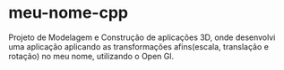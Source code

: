 # meu-nome-cpp
Projeto de Modelagem e Construção de aplicações 3D, onde desenvolvi uma aplicação aplicando as transformações afins(escala, translação e rotação) no meu nome, utilizando o Open Gl.
